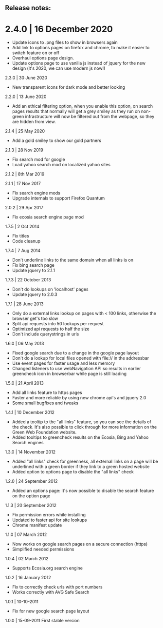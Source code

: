 ## Release notes:

# 2.4.0 | 16 December 2020

- Update icons to .png files to show in browsers again
- Add link to options pages on firefox and chrome, to make it easier to switch feature on or off
- Overhaul options page design.
- Update options page to use vanilla js instead of jquery for the new design (it's 2020, we can use modern js now!)

2.3.0 | 30 June 2020
- New transparent icons for dark mode and better looking

2.2.0 | 13 June 2020
- Add an ethical filtering option, when you enable this option, on search pages results that normally will get a grey smiley as they run on non-green infrastructure will now be filtered out from the webpage, so they are hidden from view. 

2.1.4 | 25 May 2020
- Add a gold smiley to show our gold partners

2.1.3 | 28 Nov 2019
- Fix search mod for google
- Load yahoo search mod on localized yahoo sites

2.1.2 | 8th Mar 2019

2.1.1 | 17 Nov 2017
- Fix search engine mods
- Upgrade internals to support Firefox Quantum

2.0.2 | 29 Apr 2017
- Fix ecosia search engine page mod

1.7.5 | 2 Oct 2014
- Fix titles
- Code cleanup

1.7.4 | 7 Aug 2014
- Don't underline links to the same domain when all links is on
- Fix bing search page
- Update jquery to 2.1.1


1.7.3 | 22 October 2013
- Don't do lookups on 'localhost' pages
- Update jquery to 2.0.3

1.7.1 | 28 June 2013
- Only do a external links lookup on pages with < 100 links, otherwise the browser get's too slow
- Split api requests into 50 lookups per request
- Optimized api requests to half the size
- Don't include querystrings in urls

1.6.0 | 06 May 2013
- Fixed google search due to a change in the google page layout
- Don't do a lookup for local files opened with file:// in the addressbar
- Use event pages for faster usage and less memory
- Changed listeners to use webNavigation API so results in earlier greencheck icon in browserbar while page is still loading

1.5.0 | 21 April 2013
- Add all links feature to https pages
- Faster and more reliable by using new chrome api's and jquery 2.0
- Some small bugfixes and tweaks

1.4.1 | 10 December 2012
- Added a tooltip to the "all links" feature, so you can see the details of the check. It's also possible to click through for more information on the Green Web Foundation website.
- Added tooltips to greencheck results on the Ecosia, Bing and Yahoo Search engines 

1.3.0 | 14 November 2012
- Added "all links" check for greenness, all external links on a page will be underlined with a green border if they link to a green hosted website
- Added option to options page to disable the "all links" check

1.2.0 | 24 September 2012
- Added an options page: It's now possible to disable the search feature on the option page

1.1.3 | 20 September 2012
- Fix permission errors while installing
- Updated to faster api for site lookups
- Chrome manifest update

1.1.0 | 07 March 2012
- Now works on google search pages on a secure connection (https)
- Simplified needed permissions

1.0.4 | 02 March 2012
- Supports Ecosia.org search engine

1.0.2 | 16 January 2012
- Fix to correctly check urls with port numbers
- Works correctly with AVG Safe Search

1.0.1 | 10-10-2011
- Fix for new google search page layout

1.0.0 | 15-09-2011
First stable version
